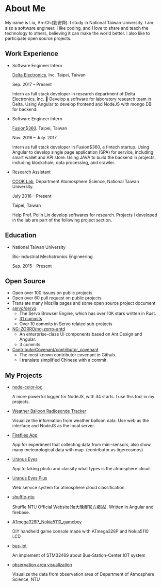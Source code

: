 # About Me

My name is Liu, An-Chi(劉安齊). I study in National Taiwan University. I am also a software engineer. I like coding, and I love to share and teach the technology to others, believing it can make the world better. I also like to participate open source projects.

## Work Experience

- Software Engineer Intern

    [Delta Electronics](http://www.deltaww.com/default.aspx?hl=en-US), Inc. Taipei, Taiwan

    Sep. 2017 – Present

    Intern as full stack developer in research department of Delta Electronics, Inc.  Develop a software for laboratory research team in Delta. Using Angular to develop
    frontend and NodeJS with mongo DB for backend.

- Software Engineer Intern

    [Fusion$360](https://www.fusions360.com/). Taipei, Taiwan

    Nov. 2016 – July. 2017

    Intern as full stack developer in Fusion$360, a fintech startup.
    Using Angular to develop single page application (SPA) for service, including smart
    wallet and API store. Using JAVA to build the backend in projects, including blockchain, data processing, and crawler.

- Research Assistant

    [COOK Lab](http://www.cook.as.ntu.edu.tw/), Department Atomosphere Science, National Taiwan University.

    July 2016 – Present

    Taipei, Taiwan

    Help Prof. Polin Lin develop softwares for research. Projects I developed in the lab are part of the following project section.

## Education

- National Taiwan University

    Bio-industrial Mechatronics Engineering

    Sep. 2015 - Present

## Open Source

- Open over 100 issues on public projects
- Open over 60 pull request on public projects
- Translate many Mozilla pages and some open source project document
- [servo/servo](https://github.com/servo/servo)
    - The Servo Browser Engine, which has over 10K stars written in Rust.
    - [31 commits](https://github.com/servo/servo/commits?author=tigercosmos)
    - Over 10 commits in Servo related sub-projects
- [NG-ZORRO/ng-zorro-antd](https://github.com/NG-ZORRO/ng-zorro-antd)
    - An enterprise-class UI components based on Ant Design and Angular.
    - 3 commits
- [ContributorCovenant/contributor_covenant](https://github.com/ContributorCovenant/contributor_covenant)
    - The most known contributor covenant in Github.
    - I translate simplified Chinese with a commit.

## My Projects

- [node-color-log](https://github.com/tigercosmos/node-color-log)

    A more powerful logger for NodeJS, with 34 starts. I use this tool in my projects.

- [Weather Balloon Radiosonde Tracker](https://github.com/tigercosmos/Weather-Balloon-Radiosonde-Tracker)

    Visualize the information from weather balloon data. Use web as the interface and NodeJS as the local server.

- [Fireflies App](https://github.com/seanstone/cook-wn2nac2)

    App for experiment that collecting data from mini-sensors, also show many meteorological data with map. (contributor as tigercosmos)

- [Uranus Eyes](https://github.com/tigercosmos/Uranus-Eyes)

    App to taking photo and classify what types is the atmosphere cloud.

- [Uranus Eyes Plus](https://github.com/tigercosmos/uranus-eyes-plus)

    Web service system for atmosphere cloud classification.

- [shuffle-ntu](https://github.com/tigercosmos/shuffle-ntu)

    Shuffle NTU Official Website(台大晚餐官方網站). Written in Angular and firebase.

- [ATmega328P_Nokia5110_gameboy](https://github.com/tigercosmos/ATmega328P_Nokia5110_gameboy)

    DIY handheld game console made with ATmega328P and Nokia5110 LCD

- [bus-iot](https://github.com/tigercosmos/bus-iot)

    An implement of STM32469 about Bus-Station-Center IOT system
    
- [observation area visualization](https://github.com/ntu-as-cooklab/observation-area-visualization)
    
    Visualize the data from observation area of Department of Atmosphere Science, NTU
